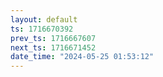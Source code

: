 ```yaml
---
layout: default
ts: 1716670392
prev_ts: 1716667607
next_ts: 1716671452
date_time: "2024-05-25 01:53:12"
---
```

